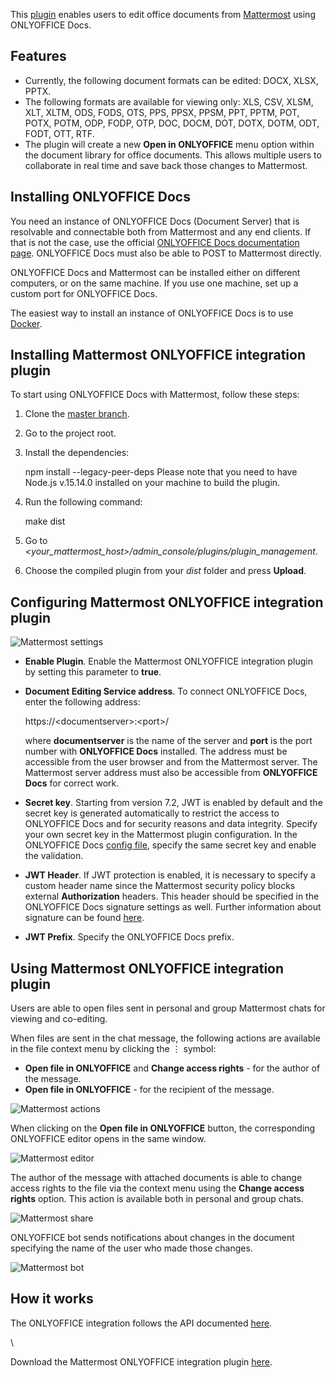 This [plugin](https://github.com/ONLYOFFICE/onlyoffice-mattermost) enables users to edit office documents from [Mattermost](https://mattermost.com/) using ONLYOFFICE Docs.

## Features

* Currently, the following document formats can be edited: DOCX, XLSX, PPTX.
* The following formats are available for viewing only: XLS, CSV, XLSM, XLT, XLTM, ODS, FODS, OTS, PPS, PPSX, PPSM, PPT, PPTM, POT, POTX, POTM, ODP, FODP, OTP, DOC, DOCM, DOT, DOTX, DOTM, ODT, FODT, OTT, RTF.
* The plugin will create a new **Open in ONLYOFFICE** menu option within the document library for office documents. This allows multiple users to collaborate in real time and save back those changes to Mattermost.

## Installing ONLYOFFICE Docs

You need an instance of ONLYOFFICE Docs (Document Server) that is resolvable and connectable both from Mattermost and any end clients. If that is not the case, use the official [ONLYOFFICE Docs documentation page](https://helpcenter.onlyoffice.com/server/linux/document/linux-installation.aspx). ONLYOFFICE Docs must also be able to POST to Mattermost directly.

ONLYOFFICE Docs and Mattermost can be installed either on different computers, or on the same machine. If you use one machine, set up a custom port for ONLYOFFICE Docs.

The easiest way to install an instance of ONLYOFFICE Docs is to use [Docker](https://github.com/onlyoffice/Docker-DocumentServer).

## Installing Mattermost ONLYOFFICE integration plugin

To start using ONLYOFFICE Docs with Mattermost, follow these steps:

1. Clone the [master branch](https://github.com/ONLYOFFICE/onlyoffice-mattermost).

2. Go to the project root.

3. Install the dependencies:

   npm install --legacy-peer-deps Please note that you need to have Node.js v.15.14.0 installed on your machine to build the plugin.

4. Run the following command:

   make dist

5. Go to *\<your\_mattermost\_host>/admin\_console/plugins/plugin\_management*.

6. Choose the compiled plugin from your *dist* folder and press **Upload**.

## Configuring Mattermost ONLYOFFICE integration plugin

![Mattermost settings](/content/img/editor/mattermost-settings.png)

* **Enable Plugin**. Enable the Mattermost ONLYOFFICE integration plugin by setting this parameter to **true**.

* **Document Editing Service address**. To connect ONLYOFFICE Docs, enter the following address:

  https\://\<documentserver>:\<port>/

  where **documentserver** is the name of the server and **port** is the port number with **ONLYOFFICE Docs** installed. The address must be accessible from the user browser and from the Mattermost server. The Mattermost server address must also be accessible from **ONLYOFFICE Docs** for correct work.

* **Secret key**. Starting from version 7.2, JWT is enabled by default and the secret key is generated automatically to restrict the access to ONLYOFFICE Docs and for security reasons and data integrity. Specify your own secret key in the Mattermost plugin configuration. In the ONLYOFFICE Docs [config file](/editors/signature/), specify the same secret key and enable the validation.

* **JWT Header**. If JWT protection is enabled, it is necessary to specify a custom header name since the Mattermost security policy blocks external **Authorization** headers. This header should be specified in the ONLYOFFICE Docs signature settings as well. Further information about signature can be found [here](/editors/signature/).

* **JWT Prefix**. Specify the ONLYOFFICE Docs prefix.

## Using Mattermost ONLYOFFICE integration plugin

Users are able to open files sent in personal and group Mattermost chats for viewing and co-editing.

When files are sent in the chat message, the following actions are available in the file context menu by clicking the ⋮ symbol:

* **Open file in ONLYOFFICE** and **Change access rights** - for the author of the message.
* **Open file in ONLYOFFICE** - for the recipient of the message.

![Mattermost actions](/content/img/editor/mattermost-actions.png)

When clicking on the **Open file in ONLYOFFICE** button, the corresponding ONLYOFFICE editor opens in the same window.

![Mattermost editor](/content/img/editor/mattermost-editor.png)

The author of the message with attached documents is able to change access rights to the file via the context menu using the **Change access rights** option. This action is available both in personal and group chats.

![Mattermost share](/content/img/editor/mattermost-share.png)

ONLYOFFICE bot sends notifications about changes in the document specifying the name of the user who made those changes.

![Mattermost bot](/content/img/editor/mattermost-bot.png)

## How it works

The ONLYOFFICE integration follows the API documented [here](/editors/basic).

\


Download the Mattermost ONLYOFFICE integration plugin [here](https://github.com/ONLYOFFICE/onlyoffice-mattermost).
